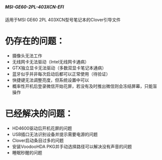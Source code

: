 ##### MSI-GE60-2PL-403XCN-EFI
适用于MSI GE60 2PL 403XCN型号笔记本的Clover引导文件

# 仍存在的问题：
* 摄像头无法工作
* 无线网卡无法驱动（Intel无线网卡通病）
* GTX独立显卡无法驱动（多数双显卡笔记本通病）
* 蓝牙似乎并非每次启动后都可以正常使用（待验证）
* 快捷键无法调整亮度，但系统设置中可以
* 概率性开机后登录微信开始花屏，若没有及时推出微信则会冻结屏幕，只能盲操作

# 已经解决的问题：
* HD4600驱动后开机花屏的问题
* USB插口无法识别设备并提示需要电源的问题
* Clover启动条目过多的问题
* 安装VoodooHDA PKG并手动选择路径可以解决没有声音的问题
* 睡眠秒醒的问题
